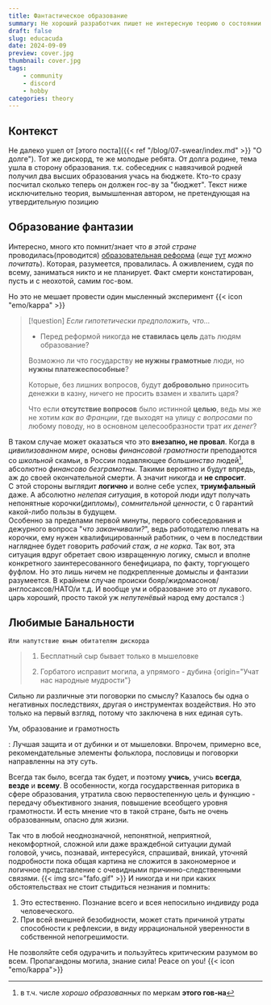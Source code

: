 ```yaml
---
title: Фантастическое образование
summary: Не хороший разработчик пишет не интересную теорию о состоянии образовательной системы.
draft: false
slug: educacuda
date: 2024-09-09
preview: cover.jpg
thumbnail: cover.jpg
tags:
    - community
    - discord
    - hobby
categories: theory
---
```


## Контекст

Не далеко ушел  от [этого поста]({{< ref "/blog/07-swear/index.md" >}} "О долге").
Тот же дискорд, те же молодые ребята. От долга родине, тема ушла в сторону образования.
т.к. собеседник с навязчивой родней получил два высших образования учась на бюджете.
Кто-то сразу посчитал сколько теперь он должен гос-ву за "бюджет".
Текст ниже исключительно теория, вымышленная автором, не претендующая на утвердительную позицию

## Образование фантазии

Интересно, много кто помнит/знает что _в этой стране_ проводилась(проводится) [образовательная реформа](https://hse.ru/news/34167660/36620576.html) 
(_еще_ [тут](https://cyberleninka.ru/article/n/neizbezhnye-provaly-reformy-otechestvennogo-obrazovaniya) _можно почитать_).
Которая, разумеется, провалилась. А оживлением, судя по всему, заниматься никто и не планирует.
Факт смерти констатирован, пусть и с неохотой, самим гос-вом.

Но это не мешает провести один мысленный эксперимент {{< icon "emo/kappa" >}}
> [!question] _Если гипотетически предположить, что..._
>
> - Перед реформой никогда **не ставилась цель** дать людям образование?  
> 
> Возможно ли что государству **не нужны грамотные** люди, но **нужны платежеспособные**?  
> 
> Которые, без лишних вопросов, будут **добровольно** приносить денежки в казну, ничего не просить взамен и хвалить царя?  
> 
> Что если **отсутствие вопросов** было истинной **целью**, ведь мы же не хотим _как во Франции_, где выходят на улицу _с вопросами_ по любому поводу, но в основном целесообразности трат _их денег_?  

В таком случае может оказаться что это **внезапно, не провал**.
Когда в _цивилизованном мире_, основы _финансовой грамотности_ преподаются со _школьной_ скамьи, в России подавляющее _большинство_ людей[^imp], абсолютно _финансово безграмотны_. Такими вероятно и будут впредь, аж до своей окончательной смерти.
А значит никогда и **не спросит**.  
С этой стороны выглядит **логично** и волне себе успех, **триумфальный** даже.
А абсолютно _нелепая ситуация_, в которой люди идут получать непонятные корочки(_дипломы_), _сомнительной ценности_, с 0 гарантий какой-либо пользы в будущем.  
Особенно за пределами первой минуты, первого собеседования и дежурного вопроса "_что заканчивали?_", ведь работодателю плевать на корочки, ему нужен квалифицированный работник, о чем в последствии нагляднее будет говорить _рабочий стаж, а не корка_.
Так вот, эта ситуация вдруг обретает свою извращенную логику, смысл и вполне конкретного заинтересованного бенефициара, по факту, торгующего фуфлом.
Но это лишь ничем не подкрепленные домыслы и фантазии разумеется. В крайнем случае происки бояр/жидомасонов/англосаксов/НАТО/и т.д. И вообще ум и образование это от лукавого.
царь хороший, просто такой уж _непутенёвый_ народ ему достался :)

[^imp]: в т.ч. числе _хорошо образованных_ по меркам **этого гов-на**

## Любимые Банальности

`Или напутствие юным обитателям дискорда`

> 1. Бесплатный сыр бывает только в мышеловке
> 
> 2. Горбатого исправит могила, а упрямого - дубина
{origin="Учат нас народные мудрости"}

Сильно ли различные эти поговорки по смыслу?
Казалось бы одна о негативных последствиях, другая о инструментах воздействия.
Но это только на первый взгляд, потому что заключена в них единая суть.

Ум, образование и грамотность

:   Лучшая защита и от дубинки и от мышеловки.
    Впрочем, примерно все, рекомендательные элементы фольклора, пословицы и поговорки направленны на эту суть.

Всегда так было, всегда так будет, и поэтому **учись**, учись **всегда**, **везде** и **всему**. В особенности, когда государственная риторика в сфере образования, утратила свою первостепенную цель и функцию - передачу объективного знания, повышение всеобщего уровня грамотности.
И есть мнение что в такой стране, быть не очень образованным, опасно для жизни.

Так что в любой неоднозначной, непонятной, неприятной, некомфортной, сложной или даже враждебной ситуации думай головой, учись, познавай, интересуйся, спрашивай, вникай, уточняй подробности пока общая картина не сложится в закономерное и логичное представление с очевидными причинно-следственными связями.
{{< img src="fafo.gif" >}}
И никогда и ни при каких обстоятельствах не стоит стыдиться незнания и помнить:

1. Это естественно. Познание всего и всея непосильно индивиду рода человеческого.
2. При всей внешней безобидности, может стать причиной утраты способности к рефлексии, в виду иррациональной уверенности в собственной непогрешимости.

Не позволяйте себя одурачить и пользуйтесь критическим разумом во всем.
Пропагандоны могила, знание сила! Peace on you! {{< icon "emo/kappa">}}
